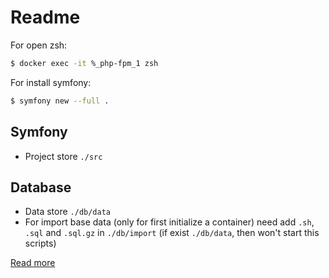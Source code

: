 # Readme
For open zsh: 
```bash
$ docker exec -it %_php-fpm_1 zsh
```
For install symfony: 
```bash
$ symfony new --full .
```

## Symfony
 - Project store `./src`

## Database
 - Data store `./db/data`
 - For import base data (only for first initialize a container) need
add `.sh`, `.sql` and `.sql.gz` in `./db/import` (if exist `./db/data`, then won't start this scripts)

[Read more](https://hub.docker.com/_/mariadb?tab=description)
